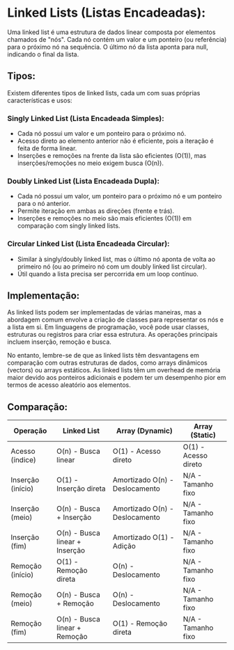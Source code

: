 # Linked Lists (Listas Encadeadas):

Uma linked list é uma estrutura de dados linear composta por elementos chamados de "nós". Cada nó contém um valor e um ponteiro (ou referência) para o próximo nó na sequência. O último nó da lista aponta para null, indicando o final da lista.

## Tipos:

Existem diferentes tipos de linked lists, cada um com suas próprias características e usos:

### Singly Linked List (Lista Encadeada Simples):

- Cada nó possui um valor e um ponteiro para o próximo nó.
- Acesso direto ao elemento anterior não é eficiente, pois a iteração é feita de forma linear.
- Inserções e remoções na frente da lista são eficientes (O(1)), mas inserções/remoções no meio exigem busca (O(n)).

### Doubly Linked List (Lista Encadeada Dupla):

- Cada nó possui um valor, um ponteiro para o próximo nó e um ponteiro para o nó anterior.
- Permite iteração em ambas as direções (frente e trás).
- Inserções e remoções no meio são mais eficientes (O(1)) em comparação com singly linked lists.

### Circular Linked List (Lista Encadeada Circular):

- Similar à singly/doubly linked list, mas o último nó aponta de volta ao primeiro nó (ou ao primeiro nó com um doubly linked list circular).
- Útil quando a lista precisa ser percorrida em um loop contínuo.

## Implementação:

As linked lists podem ser implementadas de várias maneiras, mas a abordagem comum envolve a criação de classes para representar os nós e a lista em si. Em linguagens de programação, você pode usar classes, estruturas ou registros para criar essa estrutura. As operações principais incluem inserção, remoção e busca.

No entanto, lembre-se de que as linked lists têm desvantagens em comparação com outras estruturas de dados, como arrays dinâmicos (vectors) ou arrays estáticos. As linked lists têm um overhead de memória maior devido aos ponteiros adicionais e podem ter um desempenho pior em termos de acesso aleatório aos elementos.

## Comparação:

| Operação          | Linked List                    | Array (Dynamic)                | Array (Static)       |
| ----------------- | ------------------------------ | ------------------------------ | -------------------- |
| Acesso (índice)   | O(n) - Busca linear            | O(1) - Acesso direto           | O(1) - Acesso direto |
| Inserção (início) | O(1) - Inserção direta         | Amortizado O(n) - Deslocamento | N/A - Tamanho fixo   |
| Inserção (meio)   | O(n) - Busca + Inserção        | Amortizado O(n) - Deslocamento | N/A - Tamanho fixo   |
| Inserção (fim)    | O(n) - Busca linear + Inserção | Amortizado O(1) - Adição       | N/A - Tamanho fixo   |
| Remoção (início)  | O(1) - Remoção direta          | O(n) - Deslocamento            | N/A - Tamanho fixo   |
| Remoção (meio)    | O(n) - Busca + Remoção         | O(n) - Deslocamento            | N/A - Tamanho fixo   |
| Remoção (fim)     | O(n) - Busca linear + Remoção  | O(1) - Remoção direta          | N/A - Tamanho fixo   |
